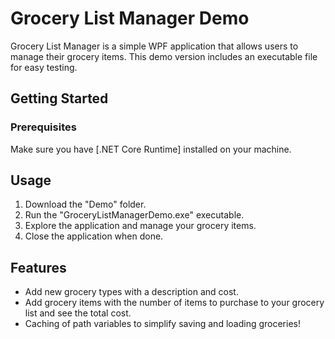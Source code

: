 # Grocery List Manager Demo

Grocery List Manager is a simple WPF application that allows users to manage their grocery items. This demo version includes an executable file for easy testing.

## Getting Started

### Prerequisites

Make sure you have [.NET Core Runtime] installed on your machine.

## Usage

1. Download the "Demo" folder.
2. Run the "GroceryListManagerDemo.exe" executable.
3. Explore the application and manage your grocery items.
4. Close the application when done.

## Features

- Add new grocery types with a description and cost.
- Add grocery items with the number of items to purchase to your grocery list and see the total cost.
- Caching of path variables to simplify saving and loading groceries!